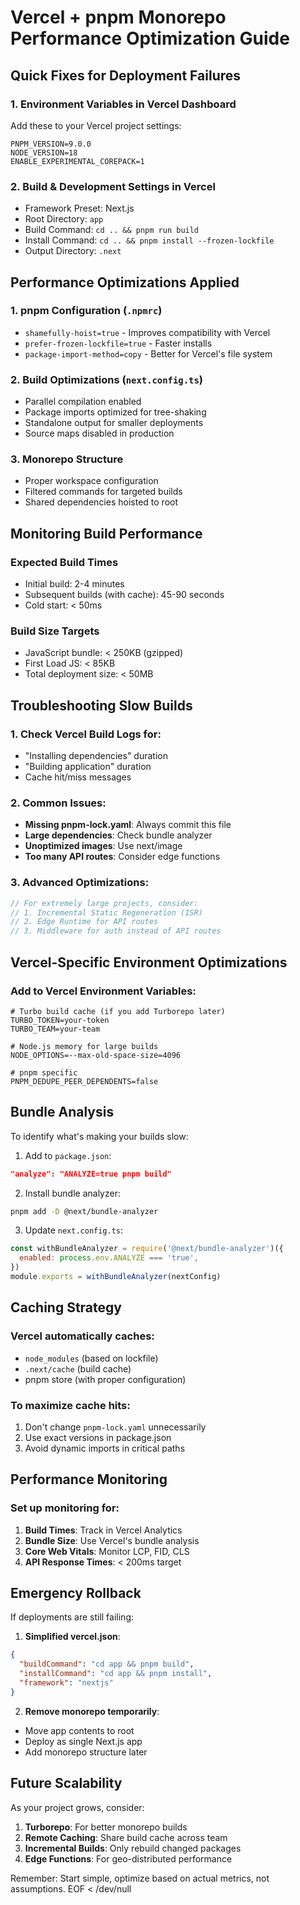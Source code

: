 # Vercel + pnpm Monorepo Performance Optimization Guide

## Quick Fixes for Deployment Failures

### 1. Environment Variables in Vercel Dashboard
Add these to your Vercel project settings:
```
PNPM_VERSION=9.0.0
NODE_VERSION=18
ENABLE_EXPERIMENTAL_COREPACK=1
```

### 2. Build & Development Settings in Vercel
- Framework Preset: Next.js
- Root Directory: `app`
- Build Command: `cd .. && pnpm run build`
- Install Command: `cd .. && pnpm install --frozen-lockfile`
- Output Directory: `.next`

## Performance Optimizations Applied

### 1. **pnpm Configuration** (`.npmrc`)
- `shamefully-hoist=true` - Improves compatibility with Vercel
- `prefer-frozen-lockfile=true` - Faster installs
- `package-import-method=copy` - Better for Vercel's file system

### 2. **Build Optimizations** (`next.config.ts`)
- Parallel compilation enabled
- Package imports optimized for tree-shaking
- Standalone output for smaller deployments
- Source maps disabled in production

### 3. **Monorepo Structure**
- Proper workspace configuration
- Filtered commands for targeted builds
- Shared dependencies hoisted to root

## Monitoring Build Performance

### Expected Build Times
- Initial build: 2-4 minutes
- Subsequent builds (with cache): 45-90 seconds
- Cold start: < 50ms

### Build Size Targets
- JavaScript bundle: < 250KB (gzipped)
- First Load JS: < 85KB
- Total deployment size: < 50MB

## Troubleshooting Slow Builds

### 1. Check Vercel Build Logs for:
- "Installing dependencies" duration
- "Building application" duration
- Cache hit/miss messages

### 2. Common Issues:
- **Missing pnpm-lock.yaml**: Always commit this file
- **Large dependencies**: Check bundle analyzer
- **Unoptimized images**: Use next/image
- **Too many API routes**: Consider edge functions

### 3. Advanced Optimizations:
```javascript
// For extremely large projects, consider:
// 1. Incremental Static Regeneration (ISR)
// 2. Edge Runtime for API routes
// 3. Middleware for auth instead of API routes
```

## Vercel-Specific Environment Optimizations

### Add to Vercel Environment Variables:
```
# Turbo build cache (if you add Turborepo later)
TURBO_TOKEN=your-token
TURBO_TEAM=your-team

# Node.js memory for large builds
NODE_OPTIONS=--max-old-space-size=4096

# pnpm specific
PNPM_DEDUPE_PEER_DEPENDENTS=false
```

## Bundle Analysis

To identify what's making your builds slow:

1. Add to `package.json`:
```json
"analyze": "ANALYZE=true pnpm build"
```

2. Install bundle analyzer:
```bash
pnpm add -D @next/bundle-analyzer
```

3. Update `next.config.ts`:
```javascript
const withBundleAnalyzer = require('@next/bundle-analyzer')({
  enabled: process.env.ANALYZE === 'true',
})
module.exports = withBundleAnalyzer(nextConfig)
```

## Caching Strategy

### Vercel automatically caches:
- `node_modules` (based on lockfile)
- `.next/cache` (build cache)
- pnpm store (with proper configuration)

### To maximize cache hits:
1. Don't change `pnpm-lock.yaml` unnecessarily
2. Use exact versions in package.json
3. Avoid dynamic imports in critical paths

## Performance Monitoring

### Set up monitoring for:
1. **Build Times**: Track in Vercel Analytics
2. **Bundle Size**: Use Vercel's bundle analysis
3. **Core Web Vitals**: Monitor LCP, FID, CLS
4. **API Response Times**: < 200ms target

## Emergency Rollback

If deployments are still failing:

1. **Simplified vercel.json**:
```json
{
  "buildCommand": "cd app && pnpm build",
  "installCommand": "cd app && pnpm install",
  "framework": "nextjs"
}
```

2. **Remove monorepo temporarily**:
- Move app contents to root
- Deploy as single Next.js app
- Add monorepo structure later

## Future Scalability

As your project grows, consider:

1. **Turborepo**: For better monorepo builds
2. **Remote Caching**: Share build cache across team
3. **Incremental Builds**: Only rebuild changed packages
4. **Edge Functions**: For geo-distributed performance

Remember: Start simple, optimize based on actual metrics, not assumptions.
EOF < /dev/null
